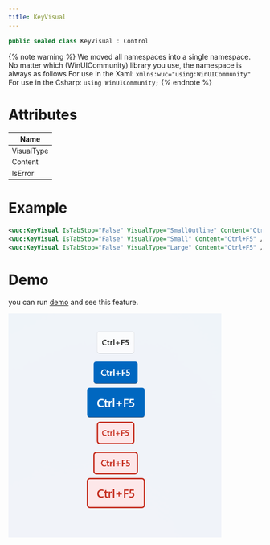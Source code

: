 ```yaml
---
title: KeyVisual
---
```


```cs
public sealed class KeyVisual : Control
```

{% note warning %}
We moved all namespaces into a single namespace. No matter which (WinUICommunity) library you use, the namespace is always as follows
For use in the Xaml:
`xmlns:wuc="using:WinUICommunity"`
For use in the Csharp:
`using WinUICommunity;`
{% endnote %}

# Attributes

|Name|
|-|
|VisualType|
|Content|
|IsError|

# Example

```xml
<wuc:KeyVisual IsTabStop="False" VisualType="SmallOutline" Content="Ctrl+F5" />
<wuc:KeyVisual IsTabStop="False" VisualType="Small" Content="Ctrl+F5" />
<wuc:KeyVisual IsTabStop="False" VisualType="Large" Content="Ctrl+F5" />
```

# Demo
you can run [demo](https://github.com/WinUICommunity/SettingsUI) and see this feature.

![SettingsUI](https://raw.githubusercontent.com/ghost1372/Resources/main/SettingsUI/Samples/KeyVisual.png)
